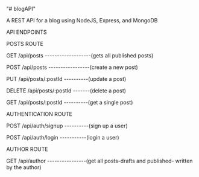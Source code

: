 "# blogAPI" 

A REST API for a blog using NodeJS, Express, and MongoDB


API ENDPOINTS

POSTS ROUTE

GET /api/posts -------------------(gets all published posts)

POST /api/posts -----------------(create a new post)

PUT /api/posts/:postId ----------(update a post)

DELETE /api/posts/:postId -------(delete a post)

GET /api/posts/:postId ----------(get a single post)


AUTHENTICATION ROUTE


POST /api/auth/signup ----------(sign up a user)

POST /api/auth/login -----------(login a user)

AUTHOR ROUTE


GET /api/author ----------------(get all posts-drafts and published- written by the author)
